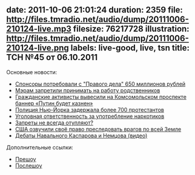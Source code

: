 date: 2011-10-06 21:01:24
duration: 2359
file: http://files.tmradio.net/audio/dump/20111006-210124-live.mp3
filesize: 76217728
illustration: http://files.tmradio.net/audio/dump/20111006-210124-live.png
labels: live-good, live, tsn
title: ТСН №45 от 06.10.2011
---
Основные новости:

- [Спонсоры потребовали с "Правого дела" 650 миллионов рублей](http://lenta.ru/news/2011/10/05/back2/)
- [Мэрам запретили принимать на работу родственников](http://lenta.ru/news/2011/10/05/mayor/)
- [Гражданские активисты вывесили на Комсомольском проспекте баннер «Путин будет казнен»](http://www.novayagazeta.ru/news/1556380.html)
- [Полиция Нью-Йорка задержала более 700 протестантов](http://ria.ru/world/20111002/447574504.html)
- [Уголовная ответственность за употребление наркотиков](http://www.bbc.co.uk/russian/russia/2011/10/111005_russia_narcotics_responsibility.shtml)
- [Запреты не всегда отупляют?](http://www.rg.ru/2011/09/29/smoke.html)
- [США озвучили своё право преследовать врагов по всей Земле](http://www.rg.ru/2011/09/24/sud-anons.html)
- [Дебаты Навального Каспарова и Немцова (видео)](http://www.youtube.com/watch?v=9U34OwYrad0)

Дополнительные ссылки:

- [Прешоу](/live/recordings/20111006/205100/)
- [Послешоу](/live/recordings/20111006/220707/)
